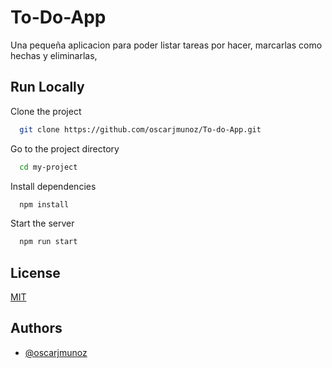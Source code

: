 
# To-Do-App

Una pequeña aplicacion para poder listar tareas por hacer, marcarlas como hechas y eliminarlas, 





## Run Locally

Clone the project

```bash
  git clone https://github.com/oscarjmunoz/To-do-App.git
```

Go to the project directory

```bash
  cd my-project
```

Install dependencies

```bash
  npm install
```

Start the server

```bash
  npm run start
```


## License

[MIT](https://choosealicense.com/licenses/mit/)


## Authors

- [@oscarjmunoz](https://www.github.com/octokatherine)

